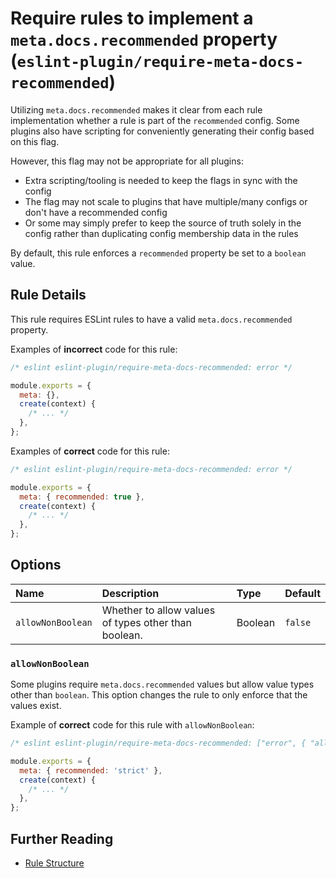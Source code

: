 # Require rules to implement a `meta.docs.recommended` property (`eslint-plugin/require-meta-docs-recommended`)

<!-- end auto-generated rule header -->

Utilizing `meta.docs.recommended` makes it clear from each rule implementation whether a rule is part of the `recommended` config. Some plugins also have scripting for conveniently generating their config based on this flag.

However, this flag may not be appropriate for all plugins:

- Extra scripting/tooling is needed to keep the flags in sync with the config
- The flag may not scale to plugins that have multiple/many configs or don't have a recommended config
- Or some may simply prefer to keep the source of truth solely in the config rather than duplicating config membership data in the rules

By default, this rule enforces a `recommended` property be set to a `boolean` value.

## Rule Details

This rule requires ESLint rules to have a valid `meta.docs.recommended` property.

Examples of **incorrect** code for this rule:

```js
/* eslint eslint-plugin/require-meta-docs-recommended: error */

module.exports = {
  meta: {},
  create(context) {
    /* ... */
  },
};
```

Examples of **correct** code for this rule:

```js
/* eslint eslint-plugin/require-meta-docs-recommended: error */

module.exports = {
  meta: { recommended: true },
  create(context) {
    /* ... */
  },
};
```

## Options

<!-- begin auto-generated rule options list -->

| Name              | Description                                          | Type    | Default |
| :---------------- | :--------------------------------------------------- | :------ | :------ |
| `allowNonBoolean` | Whether to allow values of types other than boolean. | Boolean | `false` |

<!-- end auto-generated rule options list -->

### `allowNonBoolean`

Some plugins require `meta.docs.recommended` values but allow value types other than `boolean`.
This option changes the rule to only enforce that the values exist.

Example of **correct** code for this rule with `allowNonBoolean`:

```js
/* eslint eslint-plugin/require-meta-docs-recommended: ["error", { "allowNonBoolean": true }] */

module.exports = {
  meta: { recommended: 'strict' },
  create(context) {
    /* ... */
  },
};
```

## Further Reading

- [Rule Structure](https://eslint.org/docs/latest/extend/custom-rules#rule-structure)
